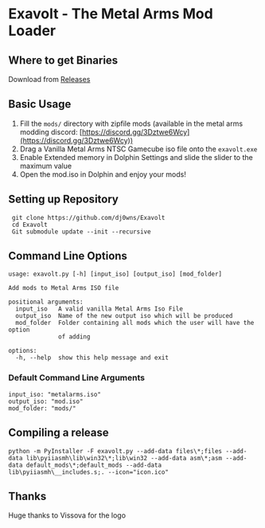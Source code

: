 # Exavolt - The Metal Arms Mod Loader

## Where to get Binaries
Download from [Releases](https://github.com/dj0wns/Exavolt/releases)

## Basic Usage
1. Fill the `mods/` directory with zipfile mods (available in the metal arms modding discord: [https://discord.gg/3Dztwe6Wcy](https://discord.gg/3Dztwe6Wcy))
2. Drag a Vanilla Metal Arms NTSC Gamecube iso file onto the `exavolt.exe`
3. Enable Extended memory in Dolphin Settings and slide the slider to the maximum value
4. Open the mod.iso in Dolphin and enjoy your mods!

## Setting up Repository
` git clone https://github.com/dj0wns/Exavolt`  
` cd Exavolt`  
` Git submodule update --init --recursive`  

## Command Line Options
```
usage: exavolt.py [-h] [input_iso] [output_iso] [mod_folder]

Add mods to Metal Arms ISO file

positional arguments:
  input_iso   A valid vanilla Metal Arms Iso File
  output_iso  Name of the new output iso which will be produced
  mod_folder  Folder containing all mods which the user will have the option
              of adding

options:
  -h, --help  show this help message and exit
```

### Default Command Line Arguments
`input_iso: "metalarms.iso"`  
`output_iso: "mod.iso"`  
`mod_folder: "mods/"`  

## Compiling a release
`python -m PyInstaller -F exavolt.py --add-data files\*;files --add-data lib\pyiiasmh\lib\win32\*;lib\win32 --add-data asm\*;asm --add-data default_mods\*;default_mods --add-data lib\pyiiasmh\__includes.s;. --icon="icon.ico"`

## Thanks

Huge thanks to Vissova for the logo
